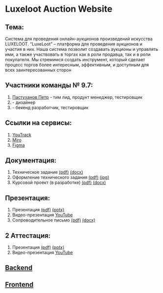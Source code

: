 # Luxeloot Auction Website
## Тема:
  Система для проведения онлайн-аукционов произведений искусства LUXELOOT. 
  “LuxeLoot” – платформа для проведения аукционов и участия в них. 
  Наша система позволит создавать аукционы и управлять ими, а также участвовать в торгах как в роли продавца, так и в роли покупателя. 
  Мы стремимся создать инструмент, который сделает процесс торгов более интересным, эффективным, и доступным для всех заинтересованных сторон
## Участники команды № 9.7:
  1. [Пастуханов Петр](https://github.com/pastukhanov) - тим лид, продукт менеджер, тестировщик
  2. []() - дизайнер
  3. []() - бекенд разработчик, тестировщик
## Ссылки на сервисы:
  1. [YouTrack]()
  2. [Miro]()
  3. [Figma](https://www.figma.com/design/i74pQfmnkfjxAXHNGFImgr/Untitled?node-id=0-1&t=EJphORzvjXYbcK9c-0)
## Документация:
  1. Техническое задание [(pdf)]() [(docx)](https://github.com/pastukhanov/auction_website/blob/master/docs/%D0%A2%D0%B5%D1%85%D0%BD%D0%B8%D1%87%D0%B5%D1%81%D0%BA%D0%BE%D0%B5_%D0%B7%D0%B0%D0%B4%D0%B0%D0%BD%D0%B8%D0%B5.docx)
  2. Оформление технического задания [(pdf)]() [(jpg)]()
  3. Курсовой проект (в разработке) [(pdf)]() [(docx)]()
## Презентация:
  1. Презентация [(pdf)](https://github.com/pastukhanov/auction_website/blob/master/docs/presentation.pdf) [(pptx)](https://github.com/pastukhanov/auction_website/blob/master/docs/presentation.pptx)
  2. Видео-презентация [YouTube]()
  3. Cопроводительное письмо [(pdf)]() [(docx)]()

## 2 Аттестация:
  1. Презентация [(pdf)](https://github.com/pastukhanov/auction_website/blob/master/docs/presentation.pdf) [(pptx)](https://github.com/pastukhanov/auction_website/blob/master/docs/presentation.pptx)
  2. Видео-презентация [YouTube]()

     
## [Backend](https://github.com/pastukhanov/backend_auction) 
## [Frontend](https://github.com/pastukhanov/frontend_auction)
